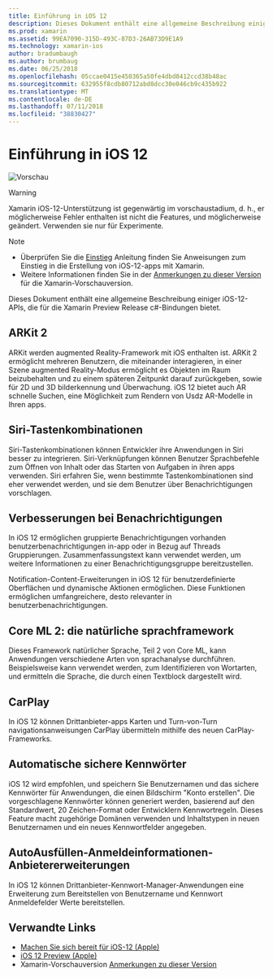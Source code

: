 ```yaml
---
title: Einführung in iOS 12
description: Dieses Dokument enthält eine allgemeine Beschreibung einiger iOS-12-APIs, die für die Xamarin Preview Release c#-Bindungen bietet.
ms.prod: xamarin
ms.assetid: 99EA7090-315D-493C-87D3-26AB73D9E1A9
ms.technology: xamarin-ios
author: bradumbaugh
ms.author: brumbaug
ms.date: 06/25/2018
ms.openlocfilehash: 05ccae0415e450365a50fe4dbd8412ccd38b48ac
ms.sourcegitcommit: 632955f8cdb80712abd8dcc30e046cb9c435b922
ms.translationtype: MT
ms.contentlocale: de-DE
ms.lasthandoff: 07/11/2018
ms.locfileid: "38830427"
---
```

# <a name="introduction-to-ios-12"></a>Einführung in iOS 12

![Vorschau](~/media/shared/preview.png)

> [!WARNING]
> Xamarin iOS-12-Unterstützung ist gegenwärtig im vorschaustadium, d. h., er möglicherweise Fehler enthalten ist nicht die Features, und möglicherweise geändert. Verwenden sie nur für Experimente.

> [!NOTE]
> - Überprüfen Sie die [Einstieg](get-started.md) Anleitung finden Sie Anweisungen zum Einstieg in die Erstellung von iOS-12-apps mit Xamarin.
> - Weitere Informationen finden Sie in der [Anmerkungen zu dieser Version](https://releases.xamarin.com/preview-release-xcode-10-beta/) für die Xamarin-Vorschauversion.

Dieses Dokument enthält eine allgemeine Beschreibung einiger iOS-12-APIs, die für die Xamarin Preview Release c#-Bindungen bietet.

## <a name="arkit-2"></a>ARKit 2

ARKit werden augmented Reality-Framework mit iOS enthalten ist. ARKit 2 ermöglicht mehreren Benutzern, die miteinander interagieren, in einer Szene augmented Reality-Modus ermöglicht es Objekten im Raum beizubehalten und zu einem späteren Zeitpunkt darauf zurückgeben, sowie für 2D und 3D bilderkennung und Überwachung. iOS 12 bietet auch AR schnelle Suchen, eine Möglichkeit zum Rendern von Usdz AR-Modelle in Ihren apps.

## <a name="siri-shortcuts"></a>Siri-Tastenkombinationen

Siri-Tastenkombinationen können Entwickler ihre Anwendungen in Siri besser zu integrieren. Siri-Verknüpfungen können Benutzer Sprachbefehle zum Öffnen von Inhalt oder das Starten von Aufgaben in ihren apps verwenden. Siri erfahren Sie, wenn bestimmte Tastenkombinationen sind eher verwendet werden, und sie dem Benutzer über Benachrichtigungen vorschlagen.

## <a name="notification-improvements"></a>Verbesserungen bei Benachrichtigungen

In iOS 12 ermöglichen gruppierte Benachrichtigungen vorhanden benutzerbenachrichtigungen in-app oder in Bezug auf Threads Gruppierungen. Zusammenfassungstext kann verwendet werden, um weitere Informationen zu einer Benachrichtigungsgruppe bereitzustellen.

Notification-Content-Erweiterungen in iOS 12 für benutzerdefinierte Oberflächen und dynamische Aktionen ermöglichen. Diese Funktionen ermöglichen umfangreichere, desto relevanter in benutzerbenachrichtigungen.

## <a name="core-ml-2-natural-language-framework"></a>Core ML 2: die natürliche sprachframework

Dieses Framework natürlicher Sprache, Teil 2 von Core ML, kann Anwendungen verschiedene Arten von sprachanalyse durchführen. Beispielsweise kann verwendet werden, zum Identifizieren von Wortarten, und ermitteln die Sprache, die durch einen Textblock dargestellt wird.

## <a name="carplay"></a>CarPlay

In iOS 12 können Drittanbieter-apps Karten und Turn-von-Turn navigationsanweisungen CarPlay übermitteln mithilfe des neuen CarPlay-Frameworks.

## <a name="automatic-strong-passwords"></a>Automatische sichere Kennwörter

iOS 12 wird empfohlen, und speichern Sie Benutzernamen und das sichere Kennwörter für Anwendungen, die einen Bildschirm "Konto erstellen". Die vorgeschlagene Kennwörter können generiert werden, basierend auf den Standardwert, 20 Zeichen-Format oder Entwicklern Kennwortregeln. Dieses Feature macht zugehörige Domänen verwenden und Inhaltstypen in neuen Benutzernamen und ein neues Kennwortfelder angegeben.

## <a name="autofill-credential-provider-extensions"></a>AutoAusfüllen-Anmeldeinformationen-Anbietererweiterungen

In iOS 12 können Drittanbieter-Kennwort-Manager-Anwendungen eine Erweiterung zum Bereitstellen von Benutzername und Kennwort Anmeldefelder Werte bereitstellen.

## <a name="related-links"></a>Verwandte Links

- [Machen Sie sich bereit für iOS-12 (Apple)](https://developer.apple.com/ios/)
- [iOS 12 Preview (Apple)](https://www.apple.com/ios/ios-12-preview/)
- Xamarin-Vorschauversion [Anmerkungen zu dieser Version](https://releases.xamarin.com/preview-release-xcode-10-beta/)
